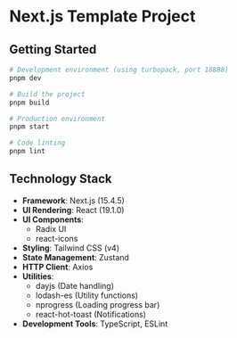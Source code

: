 # Next.js Template Project

## Getting Started

```bash
# Development environment (using turbopack, port 18888)
pnpm dev

# Build the project
pnpm build

# Production environment
pnpm start

# Code linting
pnpm lint
```

## Technology Stack

- **Framework**: Next.js (15.4.5)
- **UI Rendering**: React (19.1.0)
- **UI Components**:
  - Radix UI
  - react-icons
- **Styling**: Tailwind CSS (v4)
- **State Management**: Zustand
- **HTTP Client**: Axios
- **Utilities**:
  - dayjs (Date handling)
  - lodash-es (Utility functions)
  - nprogress (Loading progress bar)
  - react-hot-toast (Notifications)
- **Development Tools**: TypeScript, ESLint
